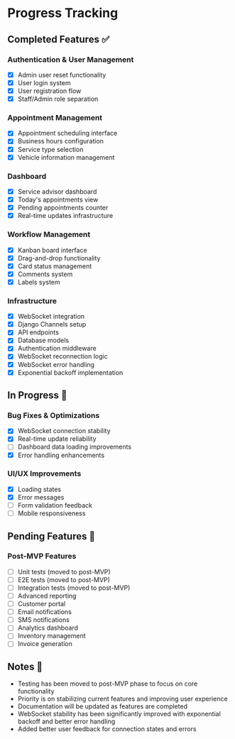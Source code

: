 # Progress Tracking

## Completed Features ✅

### Authentication & User Management
- [x] Admin user reset functionality
- [x] User login system
- [x] User registration flow
- [x] Staff/Admin role separation

### Appointment Management
- [x] Appointment scheduling interface
- [x] Business hours configuration
- [x] Service type selection
- [x] Vehicle information management

### Dashboard
- [x] Service advisor dashboard
- [x] Today's appointments view
- [x] Pending appointments counter
- [x] Real-time updates infrastructure

### Workflow Management
- [x] Kanban board interface
- [x] Drag-and-drop functionality
- [x] Card status management
- [x] Comments system
- [x] Labels system

### Infrastructure
- [x] WebSocket integration
- [x] Django Channels setup
- [x] API endpoints
- [x] Database models
- [x] Authentication middleware
- [x] WebSocket reconnection logic
- [x] WebSocket error handling
- [x] Exponential backoff implementation

## In Progress 🔄

### Bug Fixes & Optimizations
- [x] WebSocket connection stability
- [x] Real-time update reliability
- [ ] Dashboard data loading improvements
- [x] Error handling enhancements

### UI/UX Improvements
- [x] Loading states
- [x] Error messages
- [ ] Form validation feedback
- [ ] Mobile responsiveness

## Pending Features 📝

### Post-MVP Features
- [ ] Unit tests (moved to post-MVP)
- [ ] E2E tests (moved to post-MVP)
- [ ] Integration tests (moved to post-MVP)
- [ ] Advanced reporting
- [ ] Customer portal
- [ ] Email notifications
- [ ] SMS notifications
- [ ] Analytics dashboard
- [ ] Inventory management
- [ ] Invoice generation

## Notes 📌
- Testing has been moved to post-MVP phase to focus on core functionality
- Priority is on stabilizing current features and improving user experience
- Documentation will be updated as features are completed
- WebSocket stability has been significantly improved with exponential backoff and better error handling
- Added better user feedback for connection states and errors 